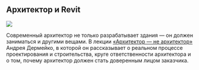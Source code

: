 ## Архитектор и Revit

![](/img/RPR_10/1649925722_bim-likbez-1-new-cover.jpg#rounded)

Современный архитектор не только разрабатывает здания — он должен заниматься и другими вещами. В лекции [«Архитектор — не архитектор»](https://softculture.cc/blog/special-projects/lecture-3x15/architektor-eto-ne-tolko-architektura) Андрея Дермейко, в которой он рассказывает о реальном процессе проектирования и строительства, круге ответственности архитектора и о том, почему архитектор должен стать доверенным лицом заказчика.
